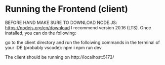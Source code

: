 # Running the Frontend (client)
BEFORE HAND MAKE SURE TO DOWNLOAD NODE.JS: https://nodejs.org/en/download 
I recommend version 20.16 (LTS). 
Once installed, you can do the following: 
 
go to the client directory and run the folloiwing commands in the terminal of your IDE (probably vscode): 
npm i 
npm run dev 
 
The client should be running on http://localhost:5173/
